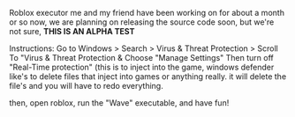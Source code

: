 Roblox executor me and my friend have been working on for about a month or so now, we are planning on releasing the source code soon, but we're not sure, **THIS IS AN ALPHA TEST**



Instructions: Go to Windows > Search > Virus & Threat Protection > Scroll To "Virus & Threat Protection & Choose "Manage Settings" Then turn off "Real-Time protection"
(this is to inject into the game, windows defender like's to delete files that inject into games or anything really. it will delete the file's and you will have to redo everything.

then, open roblox, run the "Wave" executable, and have fun!



